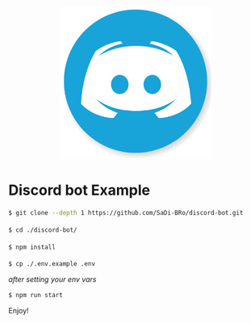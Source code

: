 <h1 align="center"><img width="300" src="./assets/discord.png" /></h1>

# Discord bot Example

```bash
$ git clone --depth 1 https://github.com/SaDi-BRo/discord-bot.git

$ cd ./discord-bot/

$ npm install

$ cp ./.env.example .env
```

<i>after setting your env vars</i>

```bash
$ npm run start
```

Enjoy!
